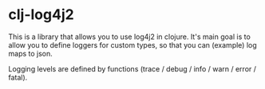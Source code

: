 # clj-log4j2

This is a library that allows you to use log4j2 in clojure. It's main goal is to allow you to define loggers for custom types, so that you can (example) log maps to json.

Logging levels are defined by functions (trace / debug / info / warn / error / fatal).


